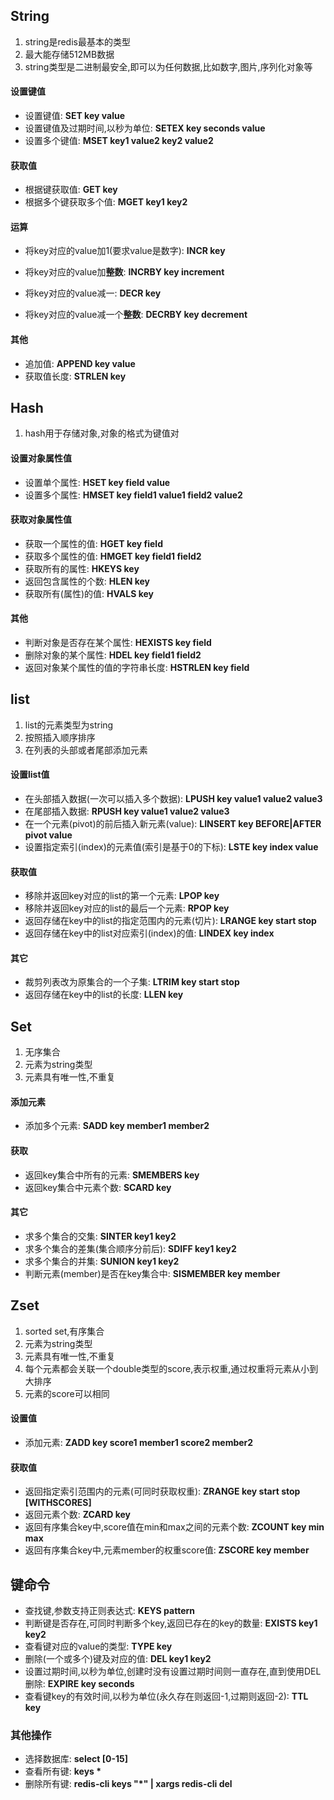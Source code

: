 ## String

1.  string是redis最基本的类型
2.  最大能存储512MB数据
3.  string类型是二进制最安全,即可以为任何数据,比如数字,图片,序列化对象等

#### 设置键值
-   设置键值: **SET key value**
-   设置键值及过期时间,以秒为单位: **SETEX key seconds value**
-   设置多个键值: **MSET key1 value2 key2 value2** 

#### 获取值
-   根据键获取值: **GET key**
-   根据多个键获取多个值: **MGET key1 key2**

#### 运算
-   将key对应的value加1(要求value是数字): **INCR key**
-   将key对应的value加**整数**: **INCRBY key increment**

-   将key对应的value减一: **DECR key**
-   将key对应的value减一个**整数**: **DECRBY key decrement**

#### 其他
-   追加值: **APPEND key value**
-   获取值长度: **STRLEN key**



## Hash

1.  hash用于存储对象,对象的格式为键值对

#### 设置对象属性值
-   设置单个属性: **HSET key field value**
-   设置多个属性: **HMSET key field1 value1 field2 value2**

#### 获取对象属性值
-   获取一个属性的值: **HGET key field**
-   获取多个属性的值: **HMGET key field1 field2**
-   获取所有的属性: **HKEYS key**
-   返回包含属性的个数: **HLEN key**
-   获取所有(属性)的值: **HVALS key**

#### 其他
-   判断对象是否存在某个属性: **HEXISTS key field**
-   删除对象的某个属性: **HDEL key field1 field2**
-   返回对象某个属性的值的字符串长度: **HSTRLEN key field**



## list

1.  list的元素类型为string
2.  按照插入顺序排序
3.  在列表的头部或者尾部添加元素

#### 设置list值
-   在头部插入数据(一次可以插入多个数据): **LPUSH key value1 value2 value3**
-   在尾部插入数据: **RPUSH key value1 value2 value3**
-   在一个元素(pivot)的前后插入新元素(value): **LINSERT key BEFORE|AFTER pivot value**
-   设置指定索引(index)的元素值(索引是基于0的下标): **LSTE key index value** 

#### 获取值
-   移除并返回key对应的list的第一个元素: **LPOP key**
-   移除并返回key对应的list的最后一个元素: **RPOP key**
-   返回存储在key中的list的指定范围内的元素(切片): **LRANGE key start stop**
-   返回存储在key中的list对应索引(index)的值: **LINDEX key index**

#### 其它
-   裁剪列表改为原集合的一个子集: **LTRIM key start stop**
-   返回存储在key中的list的长度: **LLEN key**



## Set

1.  无序集合
2.  元素为string类型
3.  元素具有唯一性,不重复

#### 添加元素
-   添加多个元素: **SADD key member1 member2**

#### 获取
-   返回key集合中所有的元素: **SMEMBERS key**
-   返回key集合中元素个数: **SCARD key**

#### 其它
-   求多个集合的交集: **SINTER key1 key2**
-   求多个集合的差集(集合顺序分前后): **SDIFF key1 key2**
-   求多个集合的并集: **SUNION key1 key2**
-   判断元素(member)是否在key集合中: **SISMEMBER key member**



## Zset

1.  sorted set,有序集合
2.  元素为string类型
3.  元素具有唯一性,不重复
4.  每个元素都会关联一个double类型的score,表示权重,通过权重将元素从小到大排序
5.  元素的score可以相同

#### 设置值
-   添加元素: **ZADD key score1 member1 score2 member2** 

#### 获取值
-   返回指定索引范围内的元素(可同时获取权重): **ZRANGE key start stop [WITHSCORES]**
-   返回元素个数: **ZCARD key**
-   返回有序集合key中,score值在min和max之间的元素个数: **ZCOUNT key min max**
-   返回有序集合key中,元素member的权重score值: **ZSCORE key member**



## 键命令

-   查找键,参数支持正则表达式: **KEYS pattern**
-   判断键是否存在,可同时判断多个key,返回已存在的key的数量: **EXISTS key1 key2**
-   查看键对应的value的类型: **TYPE key**
-   删除(一个或多个)键及对应的值: **DEL key1 key2**
-   设置过期时间,以秒为单位,创建时没有设置过期时间则一直存在,直到使用DEL删除: **EXPIRE key seconds**
-   查看键key的有效时间,以秒为单位(永久存在则返回-1,过期则返回-2): **TTL key**

### 其他操作
-   选择数据库: **select [0-15]**
-   查看所有键: <b>keys *</b>
-   删除所有键: **redis-cli keys "*" | xargs redis-cli del**



